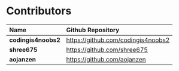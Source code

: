 # Contributors

| Name                     | Github Repository                                |
|:-------------------------|:-------------------------------------------------|
| **codingis4noobs2**      | <https://github.com/codingis4noobs2>             |
| **shree675**             | <https://github.com/shree675>                    |
| **aojanzen**             | <https://github.com/aojanzen>                    |

